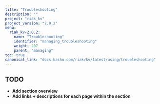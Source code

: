```yaml
---
title: "Troubleshooting"
description: ""
project: "riak_kv"
project_version: "2.0.2"
menu:
  riak_kv-2.0.2:
    name: "Troubleshooting"
    identifier: "managing_troubleshooting"
    weight: 207
    parent: "managing"
toc: true
canonical_link: "docs.basho.com/riak/kv/latest/using/troubleshooting"
---
```


## TODO

- **Add section overview**
- **Add links + descriptions for each page within the section**
